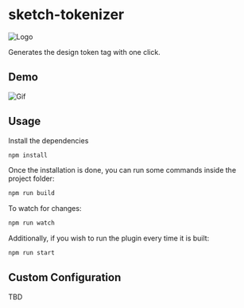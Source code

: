# sketch-tokenizer

![Logo](https://image.ibb.co/cyYXXT/Screen_Shot_2018_07_12_at_17_08_15.png
)

Generates the design token tag with one click.

## Demo

![Gif](https://image.ibb.co/hZjECT/example.gif
)


## Usage

Install the dependencies

```bash
npm install
```

Once the installation is done, you can run some commands inside the project folder:

```bash
npm run build
```

To watch for changes:

```bash
npm run watch
```

Additionally, if you wish to run the plugin every time it is built:

```bash
npm run start
```

## Custom Configuration

TBD